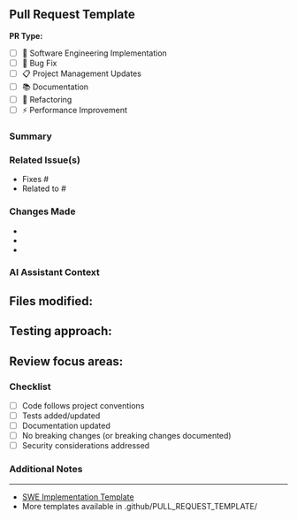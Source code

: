 ## Pull Request Template

<!-- Choose the appropriate template based on your PR type -->

**PR Type:** 
- [ ] 🔧 Software Engineering Implementation
- [ ] 🐛 Bug Fix
- [ ] 📋 Project Management Updates
- [ ] 📚 Documentation
- [ ] 🔄 Refactoring
- [ ] ⚡ Performance Improvement

### Summary
<!-- Brief description of changes -->

### Related Issue(s)
<!-- Link related issues -->
- Fixes #
- Related to #

### Changes Made
<!-- List key changes -->
- 
- 
- 

### AI Assistant Context
<!-- Context for AI agents and copilot -->
**Files modified:**
- 

**Testing approach:**
- 

**Review focus areas:**
- 

### Checklist
- [ ] Code follows project conventions
- [ ] Tests added/updated
- [ ] Documentation updated
- [ ] No breaking changes (or breaking changes documented)
- [ ] Security considerations addressed

### Additional Notes
<!-- Any additional context for reviewers -->

---

<!-- For specific PR types, consider using the templates in .github/PULL_REQUEST_TEMPLATE/ -->
- [SWE Implementation Template](.github/PULL_REQUEST_TEMPLATE/swe-implementation.md)
- More templates available in .github/PULL_REQUEST_TEMPLATE/